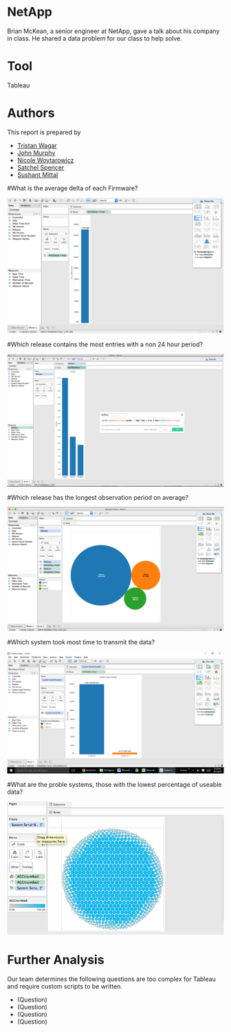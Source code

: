 # NetApp

Brian McKean, a senior engineer at NetApp, gave a talk about his company in class.
He shared a data problem for our class to help solve.

# Tool
Tableau

# Authors

This report is prepared by
* [Tristan Wagar](www.github.com/twagar95)
* [John Murphy](www.github.com/johnmurph27)
* [Nicole Woytarowicz](www.github.com/nicolele)
* [Satchel Spencer](www.github.com/satchelspencer)
* [Sushant Mittal](www.github.com/sumi6109)

#What is the average delta of each Firmware?

![screenshot](avgdelta.png)

#Which release contains the most entries with a non 24 hour period?

![screenshot](entries.png)

#Which release has the longest observation period on average?

![screenshot](avgdeltas.png)

#Which system took most time to transmit the data?

![screenshot](image.png)

#What are the proble systems, those with the lowest percentage of useable data?

![screenshot](problem.png)

# Further Analysis

Our team determines the following questions are too complex for Tableau and
require custom scripts to be written.

* (Question)
* (Question)
* (Question)
* (Question)

